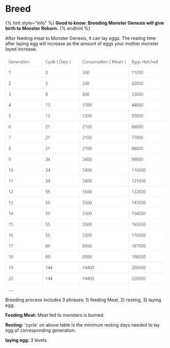 # Breed

{% hint style="info" %}
**Good to know: Breeding Monster Genesis will give birth to Monster Reborn.**
{% endhint %}

After feeding meat to Monster Genesis, it can lay eggs. The resting time after laying egg will increase as the amount of eggs your mother monster layed increase.

![](<../.gitbook/assets/image (7).png>)

Breeding process includes 3 phrases: 1) feeding Meat, 2) resting, 3) laying egg.

**Feeding Meat:** Meat fed to monsters is burned.

**Resting:** 'cycle' on above table is the minimum resting days needed to lay egg of corresponding generation.

**laying egg:** 3 levels.
